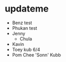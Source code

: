 # updateme

- Benz test
- Phukan test
- Jenny 
  - Chula
- Kavin
- Toey kub 6/4
- Pom Chee 'Sonn' Kubb
